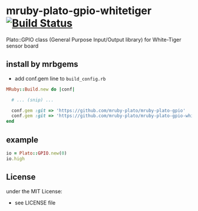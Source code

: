 # mruby-plato-gpio-whitetiger   [![Build Status](https://travis-ci.org/mruby-plato/mruby-plato-gpio-whitetiger.svg?branch=master)](https://travis-ci.org/mruby-plato/mruby-plato-gpio-whitetiger)
Plato::GPIO class (General Purpose Input/Output library) for White-Tiger sensor board
## install by mrbgems
- add conf.gem line to `build_config.rb`

```ruby
MRuby::Build.new do |conf|

  # ... (snip) ...

  conf.gem :git => 'https://github.com/mruby-plato/mruby-plato-gpio'
  conf.gem :git => 'https://github.com/mruby-plato/mruby-plato-gpio-whitetiger'
end
```

## example
```ruby
io = Plato::GPIO.new(0)
io.high
```

## License
under the MIT License:
- see LICENSE file
